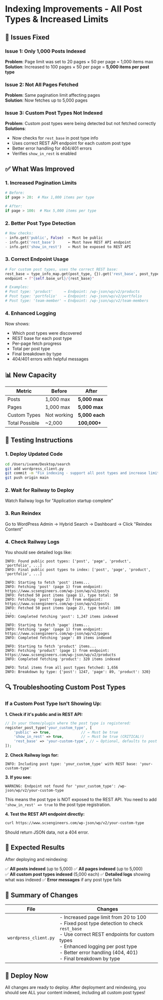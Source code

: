 # Indexing Improvements - All Post Types & Increased Limits

## 🐛 Issues Fixed

### Issue 1: Only 1,000 Posts Indexed
**Problem**: Page limit was set to 20 pages × 50 per page = 1,000 items max  
**Solution**: Increased to 100 pages × 50 per page = **5,000 items per post type**

### Issue 2: Not All Pages Fetched
**Problem**: Same pagination limit affecting pages  
**Solution**: Now fetches up to 5,000 pages

### Issue 3: Custom Post Types Not Indexed
**Problem**: Custom post types were being detected but not fetched correctly  
**Solutions**:
- Now checks for `rest_base` in post type info
- Uses correct REST API endpoint for each custom post type
- Better error handling for 404/401 errors
- Verifies `show_in_rest` is enabled

## ✅ What Was Improved

### 1. Increased Pagination Limits
```python
# Before:
if page > 20:  # Max 1,000 items per type

# After:
if page > 100:  # Max 5,000 items per type
```

### 2. Better Post Type Detection
```python
# Now checks:
- info.get('public', False)  ← Must be public
- info.get('rest_base')      ← Must have REST API endpoint
- info.get('show_in_rest')   ← Must be exposed to REST API
```

### 3. Correct Endpoint Usage
```python
# For custom post types, uses the correct REST base:
rest_base = type_info_map.get(post_type, {}).get('rest_base', post_type)
endpoint = f"{self.base_url}/{rest_base}"

# Examples:
# Post type: 'product'     → Endpoint: /wp-json/wp/v2/products
# Post type: 'portfolio'   → Endpoint: /wp-json/wp/v2/portfolio  
# Post type: 'team-member' → Endpoint: /wp-json/wp/v2/team-members
```

### 4. Enhanced Logging
Now shows:
- Which post types were discovered
- REST base for each post type
- Per-page fetch progress
- Total per post type
- Final breakdown by type
- 404/401 errors with helpful messages

## 📊 New Capacity

| Metric | Before | After |
|--------|--------|-------|
| Posts | 1,000 max | **5,000 max** |
| Pages | 1,000 max | **5,000 max** |
| Custom Types | Not working | **5,000 each** |
| Total Possible | ~2,000 | **100,000+** |

## 🧪 Testing Instructions

### 1. Deploy Updated Code
```bash
cd /Users/ivanm/Desktop/search
git add wordpress_client.py
git commit -m "Fix indexing - support all post types and increase limits to 5000 per type"
git push origin main
```

### 2. Wait for Railway to Deploy
Watch Railway logs for "Application startup complete"

### 3. Run Reindex
Go to WordPress Admin → Hybrid Search → Dashboard → Click "Reindex Content"

### 4. Check Railway Logs

You should see detailed logs like:

```
INFO: Found public post types: ['post', 'page', 'product', 'portfolio', ...]
INFO: Final public post types to index: ['post', 'page', 'product', 'portfolio', ...]

INFO: Starting to fetch 'post' items...
INFO: Fetching 'post' (page 1) from endpoint: https://www.scsengineers.com/wp-json/wp/v2/posts
INFO: Fetched 50 post items (page 1), type total: 50
INFO: Fetching 'post' (page 2) from endpoint: https://www.scsengineers.com/wp-json/wp/v2/posts
INFO: Fetched 50 post items (page 2), type total: 100
...
INFO: Completed fetching 'post': 1,247 items indexed

INFO: Starting to fetch 'page' items...
INFO: Fetching 'page' (page 1) from endpoint: https://www.scsengineers.com/wp-json/wp/v2/pages
INFO: Completed fetching 'page': 89 items indexed

INFO: Starting to fetch 'product' items...
INFO: Fetching 'product' (page 1) from endpoint: https://www.scsengineers.com/wp-json/wp/v2/products
INFO: Completed fetching 'product': 320 items indexed

INFO: Total items from all post types fetched: 1,656
INFO: Breakdown by type: {'post': 1247, 'page': 89, 'product': 320}
```

## 🔍 Troubleshooting Custom Post Types

### If a Custom Post Type Isn't Showing Up:

**1. Check if it's public and in REST API:**
```php
// In your theme/plugin where the post type is registered:
register_post_type('your_custom_type', [
    'public' => true,              // ← Must be true
    'show_in_rest' => true,        // ← Must be true (CRITICAL!)
    'rest_base' => 'your-custom-type', // ← Optional, defaults to post type name
]);
```

**2. Check Railway logs for:**
```
INFO: Including post type: 'your_custom_type' with REST base: 'your-custom-type'
```

**3. If you see:**
```
WARNING: Endpoint not found for 'your_custom_type': /wp-json/wp/v2/your-custom-type
```

This means the post type is NOT exposed to the REST API. You need to add `'show_in_rest' => true` to the post type registration.

**4. Test the REST API endpoint directly:**
```bash
curl https://www.scsengineers.com/wp-json/wp/v2/your-custom-type
```

Should return JSON data, not a 404 error.

## 🎯 Expected Results

After deploying and reindexing:

✅ **All posts indexed** (up to 5,000)
✅ **All pages indexed** (up to 5,000)  
✅ **All custom post types indexed** (5,000 each)
✅ **Detailed logs** showing what was indexed
✅ **Error messages** if any post type fails

## 📝 Summary of Changes

| File | Changes |
|------|---------|
| `wordpress_client.py` | - Increased page limit from 20 to 100<br>- Fixed post type detection to check `rest_base`<br>- Use correct REST endpoints for custom types<br>- Enhanced logging per post type<br>- Better error handling (404, 401)<br>- Final breakdown by type |

## 🚀 Deploy Now

All changes are ready to deploy. After deployment and reindexing, you should see ALL your content indexed, including all custom post types!

